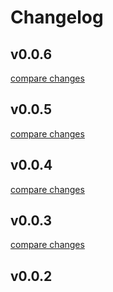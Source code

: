# Changelog

## v0.0.6

[compare changes](https://github.com/rolleyio/nuxt-directus-sdk/compare/v0.0.5...v0.0.6)

## v0.0.5

[compare changes](https://github.com/rolleyio/nuxt-directus-sdk/compare/v0.0.4...v0.0.5)

## v0.0.4

[compare changes](https://github.com/rolleyio/nuxt-directus-sdk/compare/v0.0.3...v0.0.4)

## v0.0.3

[compare changes](https://github.com/rolleyio/nuxt-directus-sdk/compare/v0.0.2...v0.0.3)

## v0.0.2

